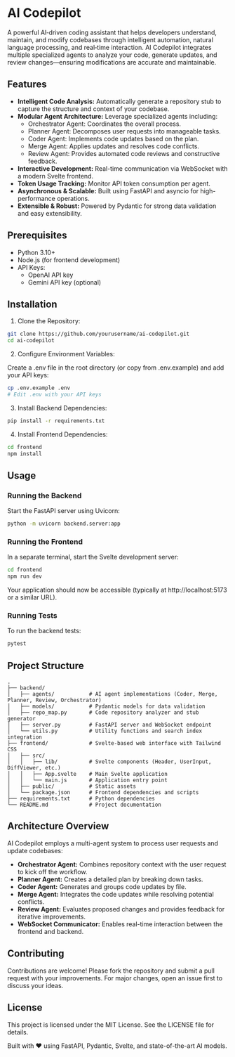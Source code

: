 # AI Codepilot

A powerful AI‐driven coding assistant that helps developers understand, maintain, and modify codebases through intelligent automation, natural language processing, and real‐time interaction. AI Codepilot integrates multiple specialized agents to analyze your code, generate updates, and review changes—ensuring modifications are accurate and maintainable.

## Features

- **Intelligent Code Analysis:** Automatically generate a repository stub to capture the structure and context of your codebase.
- **Modular Agent Architecture:** Leverage specialized agents including:
  - Orchestrator Agent: Coordinates the overall process.
  - Planner Agent: Decomposes user requests into manageable tasks.
  - Coder Agent: Implements code updates based on the plan.
  - Merge Agent: Applies updates and resolves code conflicts.
  - Review Agent: Provides automated code reviews and constructive feedback.
- **Interactive Development:** Real-time communication via WebSocket with a modern Svelte frontend.
- **Token Usage Tracking:** Monitor API token consumption per agent.
- **Asynchronous & Scalable:** Built using FastAPI and asyncio for high-performance operations.
- **Extensible & Robust:** Powered by Pydantic for strong data validation and easy extensibility.

## Prerequisites

- Python 3.10+
- Node.js (for frontend development)
- API Keys:
  - OpenAI API key
  - Gemini API key (optional)

## Installation

1. Clone the Repository:

```bash
git clone https://github.com/yourusername/ai-codepilot.git
cd ai-codepilot
```

2. Configure Environment Variables:

Create a .env file in the root directory (or copy from .env.example) and add your API keys:

```bash
cp .env.example .env
# Edit .env with your API keys
```

3. Install Backend Dependencies:

```bash
pip install -r requirements.txt
```

4. Install Frontend Dependencies:

```bash
cd frontend
npm install
```

## Usage

### Running the Backend

Start the FastAPI server using Uvicorn:

```bash
python -m uvicorn backend.server:app
```

### Running the Frontend

In a separate terminal, start the Svelte development server:

```bash
cd frontend
npm run dev
```

Your application should now be accessible (typically at http://localhost:5173 or a similar URL).

### Running Tests

To run the backend tests:

```bash
pytest
```

## Project Structure

```
.
├── backend/
│   ├── agents/           # AI agent implementations (Coder, Merge, Planner, Review, Orchestrator)
│   ├── models/           # Pydantic models for data validation
│   ├── repo_map.py       # Code repository analyzer and stub generator
│   ├── server.py         # FastAPI server and WebSocket endpoint
│   └── utils.py          # Utility functions and search index integration
├── frontend/             # Svelte-based web interface with Tailwind CSS
│   ├── src/
│   │   ├── lib/          # Svelte components (Header, UserInput, DiffViewer, etc.)
│   │   ├── App.svelte    # Main Svelte application
│   │   └── main.js       # Application entry point
│   ├── public/           # Static assets
│   └── package.json      # Frontend dependencies and scripts
├── requirements.txt      # Python dependencies
└── README.md             # Project documentation
```

## Architecture Overview

AI Codepilot employs a multi-agent system to process user requests and update codebases:

- **Orchestrator Agent:** Combines repository context with the user request to kick off the workflow.
- **Planner Agent:** Creates a detailed plan by breaking down tasks.
- **Coder Agent:** Generates and groups code updates by file.
- **Merge Agent:** Integrates the code updates while resolving potential conflicts.
- **Review Agent:** Evaluates proposed changes and provides feedback for iterative improvements.
- **WebSocket Communicator:** Enables real-time interaction between the frontend and backend.

## Contributing

Contributions are welcome! Please fork the repository and submit a pull request with your improvements. For major changes, open an issue first to discuss your ideas.

## License

This project is licensed under the MIT License. See the LICENSE file for details.

Built with ❤️ using FastAPI, Pydantic, Svelte, and state-of-the-art AI models.